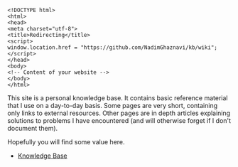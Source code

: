     <!DOCTYPE html>
    <html>
    <head>
    <meta charset="utf-8">
    <title>Redirecting</title>
    <script>
    window.location.href = "https://github.com/NadimGhaznavi/kb/wiki";
    </script>
    </head>
    <body>
    <!-- Content of your website -->
    </body>
    </html>

This site is a personal knowledge base. It contains basic reference material that I use on a day-to-day basis. Some pages are very short, containing only links to external resources. Other pages are in depth articles explaining solutions to problems I have encountered (and will otherwise forget if I don't document them).

Hopefully you will find some value here.

* [Knowledge Base](https://github.com/NadimGhaznavi/kb/wiki)

